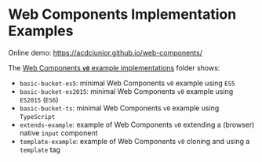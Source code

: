 # Web Components Implementation Examples

Online demo: https://acdcjunior.github.io/web-components/

The [Web Components **`v0`** example implementations](v0/index.html) folder shows:

- <code>basic-bucket-es5</code>: minimal Web Components <code>v0</code> example using <code>ES5</code>
- <code>basic-bucket-es2015</code>: minimal Web Components <code>v0</code> example using <code>ES2015</code> (<code>ES6</code>)
- <code>basic-bucket-ts</code>: minimal Web Components <code>v0</code> example using <code>TypeScript</code>
- <code>extends-example</code>: example of Web Components <code>v0</code> extending a (browser) native <code>input</code> component
- <code>template-example</code>: example of Web Components <code>v0</code> cloning and using a <code>template</code> tag